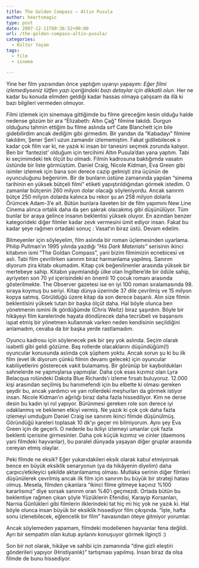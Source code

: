 ```yaml
---
title: The Golden Compass – Altın Pusula
author: heartsmagic
type: post
date: 2007-12-11T00:36:52+00:00
url: /the-golden-compass-altin-pusula/
categories:
  - Kültür Yaşam
tags:
  - film
  - sinema

---
```

Yine her film yazısından önce yaptığım uyarıyı yapayım: _Eğer filmi izlemediyseniz lütfen yazı içeriğindeki bazı detaylar için dikkatli olun._ Her ne kadar bu konuda elimden geldiği kadar hassas olmaya çalışsam da illâ ki bazı bilgileri vermeden olmuyor.

Filmi izlemek için sinemaya gittiğimde bu filme gireceğim kesin olduğu halde nedense gözüm bir ara <span class="baslik_filmadi31">&#8220;Elizabeth: Altın Çağ&#8221; filmine takıldı. Durgun olduğunu tahmin ettiğim bu filme aslında sırf Cate Blanchett için bile gidebilirdim ancak dediğim gibi girmedim. Bir yandan da &#8220;Kabadayı&#8221; filmine takıldım, Şener Şen&#8217;i uzun zamandır izlememiştim. Fakat gidilebilecek o kadar çok film var ki, ne yazık ki insan bir tanesini seçmek zorunda kalıyor. Ben bir &#8216;fantezist&#8217; olduğum için tercihimi Altın Pusula&#8217;dan yana yaptım. Tabi ki seçimimdeki tek ölçüt bu olmadı. Filmin kadrosuna baktığımda vasatın üstünde bir liste görmüştüm. Daniel Craig, Nicole Kidman, Eva Green gibi isimler izlemek için bana son derece cazip gelmişti zira üçünün de oyunculuğunu beğenirim. Bir de bunların üstüne zamanında yapılan &#8220;sinema tarihinin en yüksek bütçeli filmi&#8221; etiketi yapıştırıldığından görmek istedim. O zamanlar bütçenin 260 milyon dolar olacağı söyleniyordu. Ancak sanırım bütçe 250 milyon dolarda kalınca bu rekor şu an 258 milyon dolarla Örümcek Adam-3&#8217;e ait. Bütün bunlara ilaveten bir de film yapımını New Line Cinema alınca ortalık daha da şen şakrak olacakmış gibi düşünülüyor. Tüm bunlar bir araya gelince insanın beklentisi yüksek oluyor. En azından benzer kategorideki diğer filmler kadar zevk vermesini ümit ediyor insan. Fakat bu kadar şeye rağmen ortadaki sonuç : Vasat&#8217;ın biraz üstü. Devam edelim.</span><!--more-->

Bilmeyenler için söyleyelim, film aslında bir roman üçlemesinden uyarlama. Philip Pullman&#8217;ın 1995 yılında yazdığı &#8220;_His Dark Materials&#8221;_ serisinin ikinci kitabının ismi &#8220;The Goldan Compass&#8221;, yani bizim filmimizin ecnebicesi ve aslı. Tabi film çevrilirken sanırım biraz harmanlama yapılmış. Sanırım diyorum zira kitabı okumadım. Kitap çok beğenilinenler arasında yüksek bir mertebeye sahip. Kitabın yayımlandığı ülke olan İngiltere&#8217;de bir ödüle sahip, ayriyeten son 70 yıl içerisindeki en önemli 10 çocuk romanı arasında gösterilmekte. The Observer gazetesi ise en iyi 100 roman sıralamasında 98. sıraya koymuş bu seriyi. Kitap dünya üzerinde 37 dile çevrilmiş ve 15 milyon kopya satmış. Görüldüğü üzere kitap da son derece başarılı. Alın size filmin beklentisini yüksek tutan bir başka ölçüt daha. Hal böyle olunca ben yönetmenin ismini ilk gördüğümde (Chris Weitz) biraz şaşırdım. Böyle bir hikâyeyi film karelerinde hayata döndürecek daha tecrübeli ve başarısını ispat etmiş bir yönetmen kullanmak varken neden kendisinin seçildiğini anlamadım, cevaba da bir başka yerde rastlamadım.

Oyuncu kadrosu için söylenecek pek bir şey yok aslında. Seçim olarak isabetli gibi geldi gözüme. Baş rollerde olacaklarını düşündüğüm(!) oyuncular konusunda aslında çok şüphem yoktu. Ancak sorun şu ki bu ilk film (evet ilk diyorum çünkü filmin devamı gelecek) için oyuncular kabiliyetlerini gösterecek vakit bulamamış. Bir görünüp bir kayboldukları sahnelerde ne yapmışlarsa yapmışlar. Daha çok esas kızımız olan Lyra Belacqua rolündeki Dakota Blue Richards&#8217;ı izleme fırsatı buluyoruz. 12.000 kişi arasından seçilmiş bu hanımefendi için bu elbette ki olması gereken şeydir bu, ancak yardımcı ve yan rollerdeki meşhurları da görmek istiyor insan. Nicole Kidman&#8217;ın ağırlığı biraz daha fazla hissediliyor. Kim ne derse desin bu kadın iyi rol yapıyor. Bürünmesi gereken role son derece iyi odaklanmış ve beklenen etkiyi vermiş. Ne yazık ki çok çok daha fazla izlemeyi umduğum Daniel Craig ise sanırım ikinci filmde düşünülmüş. Göründüğü kareleri toplasak 10 dk&#8217;yı geçer mi bilmiyorum. Aynı şey Eva Green için de geçerli. O nedenle bu ikiliyi izlemeyi umanlar çok fazla beklenti içerisine girmesinler. Daha çok küçük kızımız ve cinler (daemons yani filmdeki hayvanlar), bu paralel dünyada yaşayan diğer gruplar arasında cereyan etmiş olaylar.

Peki filmde ne eksik? Eğer yukarıdakileri eksik olarak kabul etmiyorsak bence en büyük eksiklik senaryonun (ya da hikâyenin diyelim) daha çarpıcı/etkileyici şekilde aktarılamamış olması. Mutlaka serinin diğer filmleri düşünülerek çevrilmiş ancak ilk film için sanırım bu büyük bir strateji hatası olmuş. Mesela, filmden çıkanlara &#8220;ikinci filme gitmeye kaçınız %100 kararlısınız&#8221; diye sorsak sanırım oran %40&#8217;ı geçmezdi. Ortada bütün bu beklentiye rağmen çıkan şöyle Yüzüklerin Efendisi, Karayip Korsanları, Narnia Günlükleri gibi filmlerin ilklerindeki tat hiç mi hiç yok ne yazık ki. Hal böyle olunca insan büyük bir eksiklik hissediyor film çıkışında. &#8220;İşte, hafta sonu izlenebilecek, eğlencelik bir film&#8221; havasından öteye gitmiyor yorumlar.

Ancak söylemeden yapamam, filmdeki modellenen hayvanlar fena değildi. Ayrı bir sempatim olan kutup ayılarını konuşuyor görmek ilginçti :)

Son bir not olarak, hikâye ve sahibi için zamanında &#8220;dine gizli eleştiri gönderileri yapıyor (Hristiyanlık)&#8221; tartışması yapılmış. İnsan biraz da olsa filmde de bunu hissediyor.